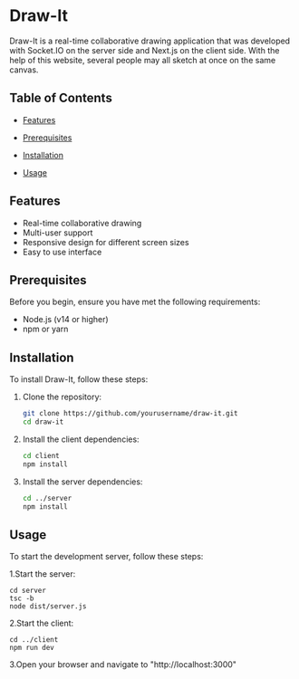 # Draw-It

Draw-It is a real-time collaborative drawing application that was developed with Socket.IO on the server side and Next.js on the client side. With the help of this website, several people may all sketch at once on the same canvas.
## Table of Contents

- [Features](#features)



- [Prerequisites](#prerequisites)
- [Installation](#installation)
- [Usage](#usage)

## Features

- Real-time collaborative drawing
- Multi-user support
- Responsive design for different screen sizes
- Easy to use interface

## Prerequisites

Before you begin, ensure you have met the following requirements:

- Node.js (v14 or higher)
- npm or yarn

## Installation

To install Draw-It, follow these steps:

1. Clone the repository:

   ```bash
   git clone https://github.com/yourusername/draw-it.git
   cd draw-it

2. Install the client dependencies:

    ```bash
    cd client
    npm install

3. Install the server dependencies:

    ```bash
    cd ../server
    npm install

## Usage

To start the development server, follow these steps:

1.Start the server:

    cd server
    tsc -b
    node dist/server.js

2.Start the client:

    cd ../client
    npm run dev
3.Open your browser and navigate to "http://localhost:3000"





   
